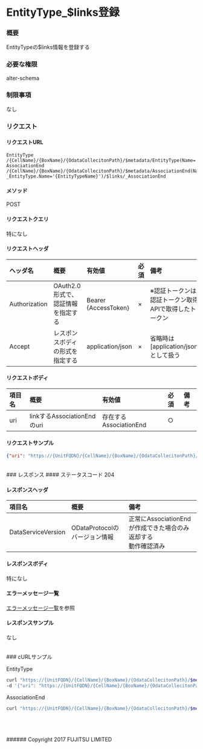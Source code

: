 # EntityType_$links登録
### 概要
EntityTypeの$links情報を登録する
### 必要な権限
alter-schema
### 制限事項
なし
<br>
### リクエスト
#### リクエストURL
```
EntityType
/{CellName}/{BoxName}/{OdataCollecitonPath}/$metadata/EntityType(Name='{EntityTypeName}')/$links/_AssociationEnd
AssociationEnd
/{CellName}/{BoxName}/{OdataCollecitonPath}/$metadata/AssociationEnd(Name='{AssociationEndName}', _EntityType.Name='{EntityTypeName}')/$links/_AssociationEnd
```
#### メソッド
POST
#### リクエストクエリ
特になし
#### リクエストヘッダ
|ヘッダ名<br>|概要<br>|有効値<br>|必須<br>|備考<br>|
|:--|:--|:--|:--|:--|
|Authorization<br>|OAuth2.0形式で、認証情報を指定する<br>|Bearer {AccessToken}<br>|×<br>|※認証トークンは認証トークン取得APIで取得したトークン<br>|
|Accept<br>|レスポンスボディの形式を指定する<br>|application/json<br>|×<br>|省略時は[application/json]として扱う<br>|
#### リクエストボディ
|項目名<br>|概要<br>|有効値<br>|必須<br>|備考<br>|
|:--|:--|:--|:--|:--|
|uri<br>|linkするAssociationEndのuri<br>|存在するAssociationEnd<br>|○<br>| <br>|
#### リクエストサンプル
```JSON
{"uri": "https://{UnitFQDN}/{CellName}/{BoxName}/{OdataCollecitonPath}/$metadata/AssociationEnd(Name='{AssociationEndName}',_EntityType.Name=null)"}
```

<br>
### レスポンス
#### ステータスコード
204

#### レスポンスヘッダ
|項目名<br>|概要<br>|備考<br>|
|:--|:--|:--|
|DataServiceVersion<br>|ODataProtocolのバージョン情報<br>|正常にAssociationEndが作成できた場合のみ返却する<br>動作確認済み<br>|
#### レスポンスボディ
特になし
#### エラーメッセージ一覧
[エラーメッセージ一覧](004_Error_Messages.html)を参照

#### レスポンスサンプル
なし

<br>
### cURLサンプル

EntityType
```sh
curl "https://{UnitFQDN}/{CellName}/{BoxName}/{OdataCollecitonPath}/$metadata/EntityType(Name='{EntityTypeName}')/$links/_AssociationEnd" -X POST -i -H 'Authorization: Bearer {AccessToken}' -H 'Accept: application/json' -H 'Accept:application/json'
-d '{"uri": "https://{UnitFQDN}/{CellName}/{BoxName}/{OdataCollecitonPath}/$metadata/AssociationEnd(Name='{AssociationEndName}_link',_EntityType.Name=null)"}'

```

AssociationEnd
```sh
curl "https://{UnitFQDN}/{CellName}/{BoxName}/{OdataCollecitonPath}/$metadata/AssociationEnd(Name='{AssociationEndName}2',_EntityType.Name=Entity)/$links/_AssociationEnd" -X POST -i -H 'Authorization: Bearer {AccessToken}' -H 'Accept: application/json' -H 'Accept:application/json' -d '{"uri": "https://{UnitFQDN}/{CellName}/{BoxName}/{OdataCollecitonPath}/$metadata/AssociationEnd(Name='{AssociationEndName}_link',_EntityType.Name=Entity2)"}'
```
<br>
<br>
<br>
###### Copyright 2017    FUJITSU LIMITED
